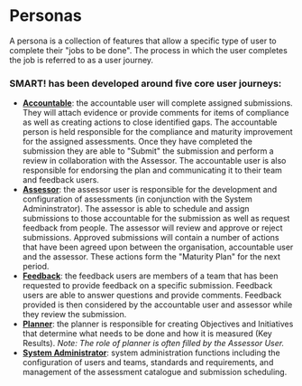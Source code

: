 # Personas
A persona is a collection of features that allow a specific type of user to complete their "jobs to be done". The process in which the user completes the job is referred to as a user journey.
### SMART! has been developed around five core user journeys:
- **[Accountable](/jobs/accountable.html)**: the accountable user will complete assigned submissions. They will attach evidence or provide comments for items of compliance as well as creating actions to close identified gaps. The accountable person is held responsible for the compliance and maturity improvement for the assigned assessments. Once they have completed the submission they are able to "Submit" the submission and perform a review in collaboration with the Assessor. The accountable user is also responsible for endorsing the plan and communicating it to their team and feedback users.
- **[Assessor](/jobs/assessor.html)**: the assessor user is responsible for the development and configuration of assessments (in conjunction with the System Admininstrator). The assessor is able to schedule and assign submissions to those accountable for the submission as well as request feedback from people. The assessor will review and approve or reject submissions. Approved submissions will contain a number of actions that have been agreed upon between the organisation, accountable user and the assessor. These actions form the "Maturity Plan" for the next period.
- **[Feedback](/jobs/feedback.html)**: the feedback users are members of a team that has been requested to provide feedback on a specific submission. Feedback users are able to answer questions and provide comments. Feedback provided is then considered by the accountable user and assessor while they review the submission.
- **[Planner](/jobs/planner.html)**: the planner is responsible for creating Objectives and Initiatives that determine what needs to be done and how it is measured (Key Results). _Note: The role of planner is often filled by the Assessor User._
- **[System Administrator](/jobs/sys-admin.html)**: system administration functions including the configuration of users and teams, standards and requirements, and management of the assessment catalogue and submission scheduling.